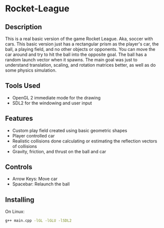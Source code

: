 # Rocket-League

## Description
This is a real basic version of the game Rocket League. Aka, soccer with cars. This basic version just has a rectangular prism as the player's car, the ball, a playing field, and no other objects or opponents. You can move the car around and try to hit the ball into the opposite goal. The ball has a random launch vector when it spawns. The main goal was just to understand translation, scaling, and rotation matrices better, as well as do some physics simulation.

## Tools Used
- OpenGL 2 immediate mode for the drawing
- SDL2 for the windowing and user input

## Features
- Custom play field created using basic geometric shapes
- Player controlled car
- Realistic collisions done calculating or estimating the reflection vectors of collisions
- Gravity, friction, and thrust on the ball and car

## Controls
- Arrow Keys: Move car
- Spacebar: Relaunch the ball

## Installing
On Linux:
```sh
g++ main.cpp -lGL -lGLU -lSDL2
```
